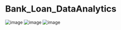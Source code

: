 # Bank_Loan_DataAnalytics

![image](https://github.com/TishaMurarka/Bank_Loan_DataAnalytics/assets/115477146/f3eaca46-0fbe-4f92-82c9-c9a11f119630)
![image](https://github.com/TishaMurarka/Bank_Loan_DataAnalytics/assets/115477146/2d5fb5b2-ee8e-46ee-a644-13198322f87a)
![image](https://github.com/TishaMurarka/Bank_Loan_DataAnalytics/assets/115477146/02777256-2373-4792-bcbf-115d1a3035de)

